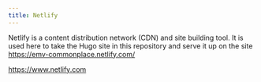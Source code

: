 ```yaml
---
title: Netlify
---
```

Netlify is a content distribution network (CDN)
and site building tool. It is used here to take
the Hugo site in this repository and serve it
up on the site https://emv-commonplace.netlify.com/

https://www.netlify.com
